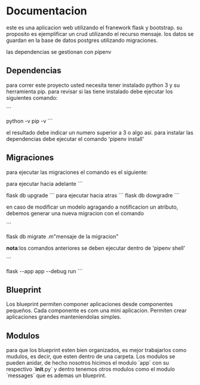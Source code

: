 # Documentacion
este es una aplicacion web utilizando el franework flask y bootstrap. su proposito es ejemplificar un crud utilizando el recurso mensaje. los datos se guardan en la base de datos postgres utilizando migraciones.

las dependencias se gestionan con pipenv

## Dependencias

para correr este proyecto usted necesita tener instalado python 3 y su herramienta pip.
para revisar si las tiene instalado debe ejecutar los siguientes comando:

´´´

python -v
pip -v
´´´


el resultado debe indicar un numero superior a 3 o algo asi.
para instalar las dependencias debe ejecutar el comando 'pipenv install'

## Migraciones 
para ejecutar las migraciones el comando es el siguiente:

para ejecutar hacia adelante
´´´


flask db upgrade
´´´
para ejecutar hacia atras
´´´
flask db dowgradre
´´´

en caso de modificar un modelo agragando a notificacion un atributo, debemos generar una nueva migracion con el comando

´´´

flask db migrate .m"mensaje de la migracion"

**nota**:los comandos anteriores se deben ejecutar dentro de 'pipenv shell'

´´´


flask --app app --debug run
´´´
## Blueprint

Los blueprint permiten componer aplicaciones desde componentes pequeños. Cada componente es com una mini aplicacion. Permiten crear aplicaciones grandes manteniendolas simples.

## Modulos
para que los blueprint esten bien organizados, es mejor trabajarlos como mudulos, es decir, que esten dentro de una carpeta. Los modulos se pueden anidar, de hecho nosotros hicimos el modulo ´app´ con su respectivo ´__init__.py´ y dentro tenemos otros modulos como el modulo ´messages´ que es ademas un blueprint.



